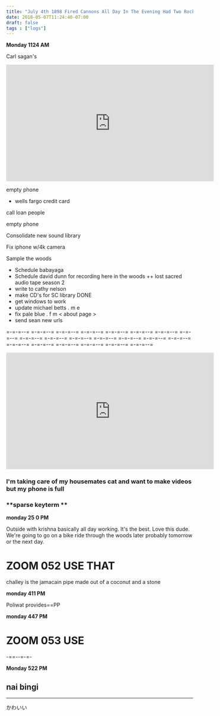 ```yaml
---
title: "July 4th 1898 Fired Cannons All Day In The Evening Had Two Rockets"
date: 2018-05-07T11:24:40-07:00
draft: false
tags : ["logs"]
---
```


**Monday 1124 AM**

Carl sagan's

<iframe width="560" height="315" src="https://www.youtube.com/embed/26OJPml2WH0" frameborder="0" allow="autoplay; encrypted-media" allowfullscreen></iframe>


empty phone
  - wells fargo credit card

call loan people

empty phone

Consolidate new sound library

Fix iphone w/4k camera


Sample the woods

  - Schedule babayaga
  - Schedule david dunn for recording here in the woods ++ lost sacred audio tape season 2
  - write to cathy nelson
  - make CD's for SC library DONE
  - get windows to work
  - update michael betts . m e
  - fix pale blue . f m < about page >
  - send sean new urls

=-=-=--= =-=-=--= =-=-=--= =-=-=--= =-=-=--= =-=-=--= =-=-=--=
=-=-=--= =-=-=--= =-=-=--= =-=-=--= =-=-=--= =-=-=--= =-=-=--=
=-=-=--= =-=-=--= =-=-=--= =-=-=--= =-=-=--= =-=-=--= =-=-=--=

<iframe width="560" height="315" src="https://www.youtube.com/embed/jqWt49o7R-k" frameborder="0" allow="autoplay; encrypted-media" allowfullscreen></iframe>


### I'm taking care of my housemates cat and want to make videos but my phone is full


### **sparse keyterm **

**monday 25 0 PM**

Outside with krishna basically all day working. It's the best. Love this dude.
We're going to go on a bike ride through the woods later probably tomorrow or the next day.



# ZOOM 052 USE THAT

challey is the jamacain pipe made out of a coconut and a stone



**monday 411 PM**


Poliwat provides==PP

**monday 447 PM**

# ZOOM 053 USE

-==--=-=-

**Monday 522 PM**

## nai bingi

****
かわいい
